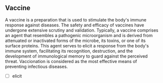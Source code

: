 ## Vaccine

A vaccine is a preparation that is used to stimulate the body's immune response against diseases. The safety and efficacy of vaccines have undergone extensive scrutiny and validation.
Typically, a vaccine comprises an agent that resembles a pathogenic microorganism and is derived from attenuated or inactivated forms of the microbe, its toxins, or one of its surface proteins.
This agent serves to elicit a response from the body's immune system, facilitating its recognition, destruction, and the development of immunological memory to guard against the perceived threat.
Vaccionation is considered as the most effective means of preventing infectious diseases.

- [ ] elicit

